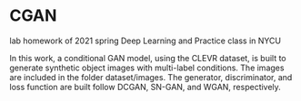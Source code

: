 # CGAN
lab homework of 2021 spring Deep Learning and Practice class in NYCU

In this work, a conditional GAN model, using the CLEVR dataset, is built to generate synthetic object images with multi-label conditions. The images are included in the folder dataset/images. The generator, discriminator, and loss function are built follow DCGAN, SN-GAN, and WGAN, respectively.

